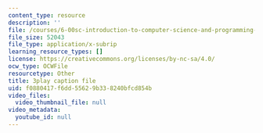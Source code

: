 ```yaml
---
content_type: resource
description: ''
file: /courses/6-00sc-introduction-to-computer-science-and-programming-spring-2011/f0880417f6dd55629b338240bfcd854b_yVkt3Px4KHA.vtt
file_size: 52043
file_type: application/x-subrip
learning_resource_types: []
license: https://creativecommons.org/licenses/by-nc-sa/4.0/
ocw_type: OCWFile
resourcetype: Other
title: 3play caption file
uid: f0880417-f6dd-5562-9b33-8240bfcd854b
video_files:
  video_thumbnail_file: null
video_metadata:
  youtube_id: null
---
```

